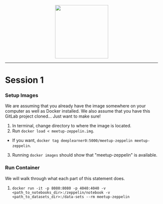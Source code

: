 <div align='center'>
    <img height='175px' src='http://deeplearni.ng/static/img/dl_header_logo.png'/>
</div>

-----------------

# Session 1

### Setup Images
 
We are assuming that you already have the image somewhere on your computer as well as Docker installed.
We also assume that you have this GitLab project cloned... Just want to make sure!

1. In terminal, change directory to where the image is located.
2. Run `docker load < meetup-zeppelin.img`.
  * If you want, `docker tag deeplearner0:5000/meetup-zeppelin meetup-zeppelin`.
3. Running `docker images` should show that "meetup-zeppelin" is available.

### Run Container

We will walk through what each part of this statement does.

1. `docker run -it -p 8080:8080 -p 4040:4040 -v <path_to_notebooks_dir>:/zeppelin/notebook -v <path_to_datasets_dir>:/data-sets --rm meetup-zeppelin`